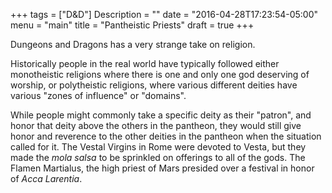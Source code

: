 +++
tags = ["D&D"]
Description = ""
date = "2016-04-28T17:23:54-05:00"
menu = "main"
title = "Pantheistic Priests"
draft = true
+++

Dungeons and Dragons has a very strange take on religion.

Historically people in the real world have typically followed either monotheistic religions where there is one and only one god deserving of worship, or polytheistic religions, where various different deities have various "zones of influence" or "domains".

While people might commonly take a specific deity as their "patron", and honor that deity above the others in the pantheon, they would still give honor and reverence to the other deities in the pantheon when the situation called for it. The Vestal Virgins in Rome were devoted to Vesta, but they made the *mola salsa* to be sprinkled on offerings to all of the gods. The Flamen Martialus, the high priest of Mars presided over a festival in honor of *Acca Larentia*.


